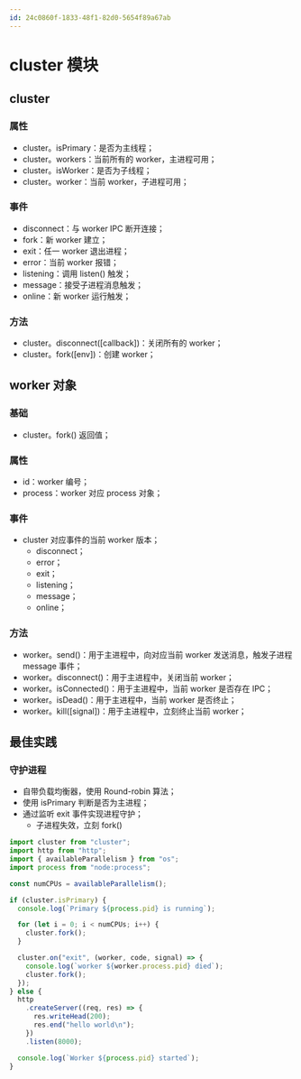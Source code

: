 ```yaml
---
id: 24c0860f-1833-48f1-82d0-5654f89a67ab
---
```


# cluster 模块

## cluster

### 属性

- cluster。isPrimary：是否为主线程；
- cluster。workers：当前所有的 worker，主进程可用；
- cluster。isWorker：是否为子线程；
- cluster。worker：当前 worker，子进程可用；

### 事件

- disconnect：与 worker IPC 断开连接；
- fork：新 worker 建立；
- exit：任一 worker 退出进程；
- error：当前 worker 报错；
- listening：调用 listen() 触发；
- message：接受子进程消息触发；
- online：新 worker 运行触发；

### 方法

- cluster。disconnect([callback])：关闭所有的 worker；
- cluster。fork([env])：创建 worker；

## worker 对象

### 基础

- cluster。fork() 返回值；

### 属性

- id：worker 编号；
- process：worker 对应 process 对象；

### 事件

- cluster 对应事件的当前 worker 版本；
  - disconnect；
  - error；
  - exit；
  - listening；
  - message；
  - online；

### 方法

- worker。send()：用于主进程中，向对应当前 worker 发送消息，触发子进程 message 事件；
- worker。disconnect()：用于主进程中，关闭当前 worker；
- worker。isConnected()：用于主进程中，当前 worker 是否存在 IPC；
- worker。isDead()：用于主进程中，当前 worker 是否终止；
- worker。kill([signal])：用于主进程中，立刻终止当前 worker；

## 最佳实践

### 守护进程

- 自带负载均衡器，使用 Round-robin 算法；
- 使用 isPrimary 判断是否为主进程；
- 通过监听 exit 事件实现进程守护；
  - 子进程失效，立刻 fork()

```typescript
import cluster from "cluster";
import http from "http";
import { availableParallelism } from "os";
import process from "node:process";

const numCPUs = availableParallelism();

if (cluster.isPrimary) {
  console.log(`Primary ${process.pid} is running`);

  for (let i = 0; i < numCPUs; i++) {
    cluster.fork();
  }

  cluster.on("exit", (worker, code, signal) => {
    console.log(`worker ${worker.process.pid} died`);
    cluster.fork();
  });
} else {
  http
    .createServer((req, res) => {
      res.writeHead(200);
      res.end("hello world\n");
    })
    .listen(8000);

  console.log(`Worker ${process.pid} started`);
}
```
